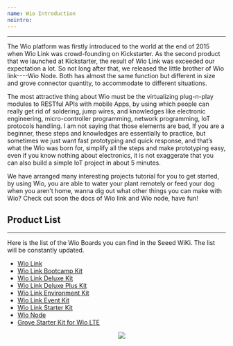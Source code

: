 ```yaml
---
name: Wio Introduction
nointro:
---
```


---
The Wio platform was firstly introduced to the world at the end of 2015 when Wio Link was crowd-founding on Kickstarter. As the second product that we launched at Kickstarter, the result of Wio Link was exceeded our expectation a lot. So not long after that, we released the little brother of Wio link----Wio Node. Both has almost the same function but different in size and grove connector quantity, to accommodate to different situations.

The most attractive thing about Wio must be the virtualizing plug-n-play modules to RESTful APIs with mobile Apps, by using which people can really get rid of soldering, jump wires, and knowledges like electronic engineering, micro-controller programming, network programming, IoT protocols handling. I am not saying that those elements are bad, If you are a beginner, these steps and knowledges are essentially to practice, but sometimes we just want fast prototyping and quick response, and that’s what the Wio was born for, simplify all the steps and make prototyping easy, even if you know nothing about electronics, it is not exaggerate that you can also build a simple IoT project in about 5 minutes.

We have arranged many interesting projects tutorial for you to get started, by using Wio, you are able to water your plant remotely or feed your dog when you aren’t home, wanna dig out what other things you can make with Wio? Check out soon the docs of Wio link and Wio node, have fun!


## Product List
---

Here is the list of the Wio Boards you can find in the Seeed WiKi. The list will be constantly updated.

- [Wio Link](http://wiki.seeedstudio.com/Wio_Link/)
- [Wio Link Bootcamp Kit](http://wiki.seeedstudio.com/Wio_Link_Bootcamp_Kit/)
- [Wio Link Deluxe Kit](http://wiki.seeedstudio.com/Wio_Link_Deluxe_Kit/)
- [Wio Link Deluxe Plus Kit](http://wiki.seeedstudio.com/Wio_Link_Deluxe_Plus_Kit/)
- [Wio Link Environment Kit](http://wiki.seeedstudio.com/Wio_Link_Environment_Kit/)
- [Wio Link Event Kit](http://wiki.seeedstudio.com/Wio_Link_Event_Kit/)
- [Wio Link Starter Kit](http://wiki.seeedstudio.com/Wio_Link_Starter_Kit/)
- [Wio Node](http://wiki.seeedstudio.com/Wio_Node/)
- [Grove Starter Kit for Wio LTE](http://wiki.seeedstudio.com/Grove_Starter_Kit_for_Wio_LTE/)
<br /><p style="text-align:center"><a href="https://www.seeedstudio.com/act-4.html?utm_source=wiki&utm_medium=wikibanner&utm_campaign=newproducts" target="_blank"><img src="https://files.seeedstudio.com/wiki/Wiki_Banner/new_product.jpg" /></a></p>